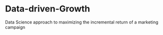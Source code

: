 # Data-driven-Growth
Data Science approach to maximizing the incremental return of a marketing campaign
